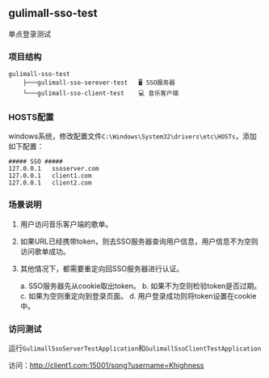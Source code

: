 ## gulimall-sso-test

单点登录测试



### 项目结构

```
gulimall-sso-test
    ├───gulimall-sso-serever-test   🖥️ SSO服务器
    └───gulimall-sso-client-test    💻 音乐客户端
```



### HOSTS配置

windows系统，修改配置文件`C:\Windows\System32\drivers\etc\HOSTs`，添加如下配置：
```
##### SSO #####
127.0.0.1   ssoserver.com
127.0.0.1   client1.com
127.0.0.1   client2.com
```



### 场景说明

1. 用户访问音乐客户端的歌单。

2. 如果URL已经携带token，则去SSO服务器查询用户信息，用户信息不为空则访问歌单成功。
   
2. 其他情况下，都需要重定向回SSO服务器进行认证。

    a. SSO服务器先从cookie取出token。
    b. 如果不为空则检验token是否过期。
    c. 如果为空则重定向到登录页面。
    d. 用户登录成功则将token设置在cookie中。



### 访问测试

运行`GulimallSsoServerTestApplication`和`GulimallSsoClientTestApplication`

访问：http://client1.com:15001/song?username=Khighness
